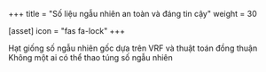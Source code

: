+++
title = "Số liệu ngẫu nhiên an toàn và đáng tin cậy"
weight = 30

[asset]
  icon = "fas fa-lock"
+++

Hạt giống số ngẫu nhiên gốc dựa trên VRF và thuật toán đồng thuận<br/>
Không một ai có thể thao túng số ngẫu nhiên<br/>
